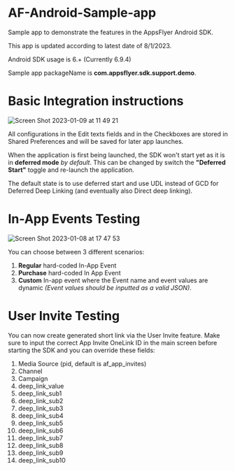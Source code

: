 # AF-Android-Sample-app
Sample app to demonstrate the features in the AppsFlyer Android SDK.

This app is updated according to latest date of 8/1/2023.

Android SDK usage is 6.+ (Currently 6.9.4)

Sample app packageName is **com.appsflyer.sdk.support.demo**.


# Basic Integration instructions


![Screen Shot 2023-01-09 at 11 49 21](https://user-images.githubusercontent.com/87754256/211280710-44d57be6-55bf-49a5-9697-8ca4a421d0f6.png)

All configurations in the Edit texts fields and in the Checkboxes are stored in Shared Preferences and will be saved for later app launches.

When the application is first being launched, the SDK won't start yet as it is in **deferred mode** *by default*.
This can be changed by switch the **"Deferred Start"** toggle and re-launch the application.

The default state is to use deferred start and use UDL instead of GCD for Deferred Deep Linking (and eventually also Direct deep linking).


# In-App Events Testing

![Screen Shot 2023-01-08 at 17 47 53](https://user-images.githubusercontent.com/87754256/211205960-fcb40b52-c27b-4234-a5d5-cad1e3fcca00.png)

You can choose between 3 different scenarios:
1. **Regular** hard-coded In-App Event
2. **Purchase** hard-coded In App Event
3. **Custom** In-app event where the Event name and event values are dynamic *(Event values should be inputted as a valid JSON)*.

# User Invite Testing

You can now create generated short link via the User Invite feature. Make sure to input the correct App Invite OneLink ID in the main screen before starting the SDK and you can override these fields:
1. Media Source (pid, default is af_app_invites)
2. Channel
3. Campaign
4. deep_link_value
5. deep_link_sub1
6. deep_link_sub2
7. deep_link_sub3
8. deep_link_sub4
9. deep_link_sub5
10. deep_link_sub6
11. deep_link_sub7
12. deep_link_sub8
13. deep_link_sub9
14. deep_link_sub10

